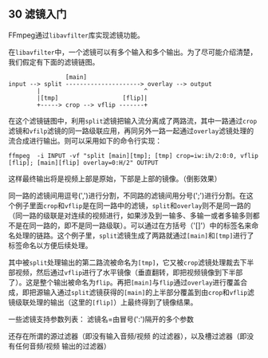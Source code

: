 ## 30 滤镜入门 ##
FFmpeg通过`libavfilter`库实现滤镜功能。

在`libavfilter`中，一个滤镜可以有多个输入和多个输出。为了尽可能介绍清楚，我们假定有下面的滤镜链图。
> 
                    [main]
	input --> split ---------------------> overlay --> output
            |                             ^
            |[tmp]                  [flip]|
            +-----> crop --> vflip -------+
            
在这个滤镜链图中，利用`split`滤镜把输入流分离成了两路流，其中一路通过`crop`滤镜和`vfilp`滤镜的同一路级联应用，再同另外一路一起通过`overlay`滤镜处理的流合成进行输出。则可以采用如下的命令行实现：
    
    ffmpeg  -i INPUT -vf "split [main][tmp]; [tmp] crop=iw:ih/2:0:0, vflip [flip]; [main][flip] overlay=0:H/2" OUTPUT
    
这样最终输出将是视频上部是原始，下部是上部的镜像。（倒影效果）

同一路的滤镜间用逗号(',')进行分割，不同路的滤镜间用分号(';')进行分割。在这个例子里面`crop`和`vflip`是在同一路中的滤镜，`split`和`overlay`则不是同一路的（同一路的级联是对连续的视频进行，如果涉及到一输多、多输一或者多输多则都不是在同一路的，即不是同一路级联）。可以通过在方括号（'[]'）中的标签名来命名处理的链路。这个例子里，`split`滤镜生成了两路就通过`[main]`和`[tmp]`进行了标签命名以方便后续处理。

其中被`split`处理输出的第二路流被命名为`[tmp]`，它又被`crop`滤镜处理裁去下半部视频，然后通过`vflip`进行了水平镜像（垂直翻转，即把视频镜像到下半部了）。这是整个输出被命名为`flip`。再把`[main]`与`flip`通过`overlay`进行覆盖合成，即把源输入通过`split`滤镜获得的`[main]`的上半部分覆盖到由`crop`和`vflip`滤镜级联处理的输出（这里的`[flip]`）上最终得到了镜像结果。

一些滤镜支持参数列表： 滤镜名=由冒号(':')隔开的多个参数

还存在所谓的源过滤器（即没有输入音频/视频 的过滤器），以及槽过滤器（即没有任何音频/视频 输出的过滤器）

